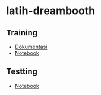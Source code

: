 # latih-dreambooth
## Training
- [Dokumentasi](https://github.com/laserine32/latih-dreambooth/blob/main/dokumentasi.md)
- [Notebook](https://colab.research.google.com/github/laserine32/latih-dreambooth/blob/main/Fast_DreamBooth.ipynb)

## Testting
- [Notebook](https://colab.research.google.com/github/laserine32/latih-dreambooth/blob/main/py_diffuser.ipynb)
